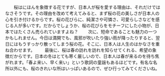 　　桜はにほんを象徴する花ですが、日本人が桜を愛する理由は、それだけではなさそうです。その理由を改めて考えてみると、まず桜の花の美しさが日本人の心を引き付けるからです。桜の花びらに、純潔さや可憐さ、可愛らしさなどを感じる人が多いです。だからでしょうか、桜の花びらをモチーフにした小物が、日本ではたくさん売られていますよね？
　　次に、短命であることも魅力の一つかもしれません。今日は満開でも、風邪が吹いたり強い雨が降ったりすると、翌日にはもうすっかり散ってしまう桜の花。そこに、日本人は人生のはかなさを重ね合わせます。
　　最後に、桜は春の訪れを訪れを知らせてくれる、希望の象徴だからです。日本の冬はとても寒く厳しいので、日本人は春が来るのを待ち焦がれます。「春よ来い、早く来い」という歌詞の童謡もあるほどです。有名な名所以外にも、桜のきれいな所はいっぱいあるので、ぜひ行ってみてくださいね。